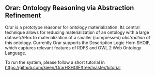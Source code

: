 **Orar: Ontology Reasoning via Abstraction Refinement**
------------------------------------------------------------
Orar is a prototype reasoner for ontology materialization.  Its central technique allows for reducing materialization of an ontology with a large dataset/ABox to materialization of a smaller (compressed) *abstraction* of this ontology.  Currently Orar supports the Description Logic Horn SHOIF, which captures relevant features of RDFS and OWL 2 Web Ontology Language. 

To run the system, please follow a short tutorial in https://github.com/kieen/OrarHSHOIF/tree/master/tutorial
